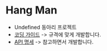 # Hang Man

- Undefined 동아리 프로젝트
- [코딩 가이드](https://www.notion.so/dsmhangman/Android-Hang-man-Guide-997b7b75282d4ef6a68ffad89488b64d)
  -> 규격에 맞게 개발합니다.
- [API 명세](https://www.notion.so/Undefined-HangMan-4930675db7b3424590f278fcd75f970e)
  -> 참고하면서 개발합니다.
